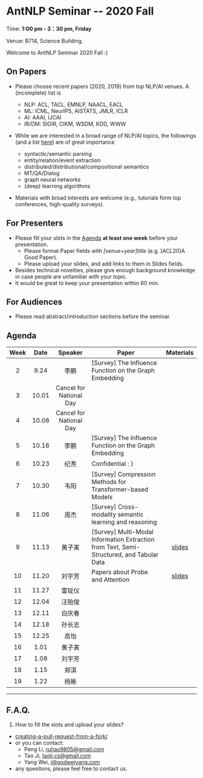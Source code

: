 # AntNLP Seminar -- 2020 Fall

Time: **1:00 pm - 3：30 pm, Friday**

Venue: B714, Science Building.

Welcome to AntNLP Seminar 2020 Fall :)

## On Papers

- Please choose recent papers (2020, 2019) from top NLP/AI venues. A (incomplete) list is
  - NLP: ACL, TACL, EMNLP, NAACL, EACL
  - ML:  ICML, NeurIPS, AISTATS, JMLR, ICLR
  - AI:  AAAI, IJCAI
  - IR/DM: SIGIR, CIKM, WSDM, KDD, WWW

- While we are interested in a broad range of NLP/AI topics, the followings (and a list [here](https://slack-files.com/T22T1UP8Q-FLT6K0WDV-c037db5283)) are of great importance

  - syntactic/semantic parsing
  - entity/relation/event extraction
  - distributed/distributional/compositional semantics
  - MT/QA/Dialog
  - graph neural networks
  - (deep) learning algorithms

- Materials with broad interests are welcome (e.g., tutorials form top conferences, high-quality surveys).

## For Presenters

- Please fill your slots in the [Agenda](#agenda) **at least one week** before your presentation.
  - Please format Paper fields with *[venue+year]title* (e.g. [ACL20]A Good Paper).
  - Please upload your slides, and add links to them in Slides fields.
- Besides technical novelties, please give enough background knowledge in case people are unfamiliar with your topic.
- It would be great to keep your presentation within 60 min.

## For Audiences

- Please read abstract/introduction sections before the seminar.

## Agenda

| Week   | Date | Speaker   | Paper   | Materials |
| :---:  | :---: | :---: | --- | :---: |
| 2      |  9.24 |  李鹏  | [Survey] The Influence Function on the Graph Embedding | |
| 3      |  10.01 |  Cancel for National Day      |  | |
| 4       |  10.08 | Cancel for National Day      |  ||
| 5      |  10.16 |    李鹏    |  [Survey] The Influence Function on the Graph Embedding   ||
| 6      |  10.23 |    纪焘    |  Confidential : )   ||
| 7      |  10.30  |   韦阳   | [Survey] Compression Methods for Transformer-based Models   ||
| 8      | 11.06   |   周杰   | [Survey] Cross-modality semantic learning and reasoning    ||
| 9      |  11.13    |     黄子寅  | [Survey] Multi-Modal Information Extraction from Text, Semi-Structured, and Tabular Data    |[slides](https://sites.google.com/view/acl-2020-multi-modal-ie)|
| 10      |  11.20    |  刘宇芳    | Papers about Probe and Attention   | [slides](https://drive.google.com/file/d/1TXkLzNYi_pAMXcwC5fNqiWh1Kgg485L1/view?usp=sharing)|
| 11      |  11.27    |   雷钲仪    |    ||
| 12     |  12.04  |   汪贻俊    |    ||
| 13     |  12.11  |   白庆春    |    ||
| 14     |  12.18  |   孙长志   |    ||
| 15     |  12.25  |  高怡   |    ||
| 16     |  1.01  |   黄子寅    |    ||
| 17     |  1.08  |   刘宇芳   |    ||
| 18     |  1.15  |    郑淇   |    ||
| 19     |  1.22  |    杨晰   |    ||


---
## F.A.Q.

1. How to fill the slots and upload your slides?
- [creating-a-pull-request-from-a-fork/](https://help.github.com/articles/creating-a-pull-request-from-a-fork/)
- or you can contact:
  - Peng Li, <ruhao9805@gmail.com>
  - Tao Ji, <taoji.cs@gmail.com>
  - Yang Wei, <i@godweiyang.com>
- any quesitons, please feel free to contact us.
